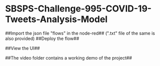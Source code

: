 # SBSPS-Challenge-995-COVID-19-Tweets-Analysis-Model
##Import the json file "flows" in the node-red##
(".txt" file of the same is also provided)
##Deploy the flow##

##View the UI##


##The video folder contains a working demo of the project##
